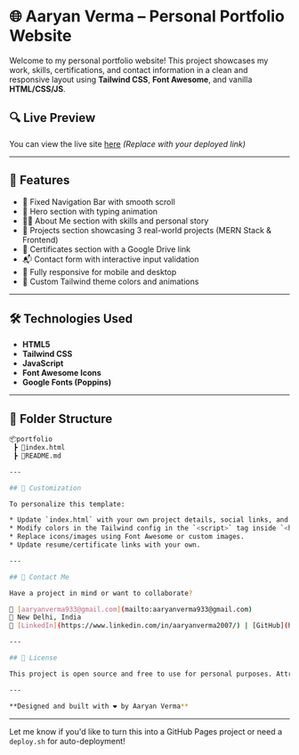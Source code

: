
# 🌐 Aaryan Verma – Personal Portfolio Website

Welcome to my personal portfolio website! This project showcases my work, skills, certifications, and contact information in a clean and responsive layout using **Tailwind CSS**, **Font Awesome**, and vanilla **HTML/CSS/JS**.

## 🔍 Live Preview

You can view the live site [here](https://aaryan-verma-portofolio.netlify.app/) *(Replace with your deployed link)*

---

## 🚀 Features

- 📌 Fixed Navigation Bar with smooth scroll
- 🎯 Hero section with typing animation
- 👨‍💻 About Me section with skills and personal story
- 💼 Projects section showcasing 3 real-world projects (MERN Stack & Frontend)
- 📜 Certificates section with a Google Drive link
- 📬 Contact form with interactive input validation
- 📱 Fully responsive for mobile and desktop
- 🌈 Custom Tailwind theme colors and animations

---

## 🛠️ Technologies Used

- **HTML5**
- **Tailwind CSS**
- **JavaScript**
- **Font Awesome Icons**
- **Google Fonts (Poppins)**

---

## 📁 Folder Structure

```bash
📦portfolio
 ┣ 📜index.html
 ┣ 📜README.md

---

## 🔧 Customization

To personalize this template:

* Update `index.html` with your own project details, social links, and certificates.
* Modify colors in the Tailwind config in the `<script>` tag inside `<head>`.
* Replace icons/images using Font Awesome or custom images.
* Update resume/certificate links with your own.

---

## 💌 Contact Me

Have a project in mind or want to collaborate?

📧 [aaryanverma933@gmail.com](mailto:aaryanverma933@gmail.com)
📍 New Delhi, India
🔗 [LinkedIn](https://www.linkedin.com/in/aaryanverma2007/) | [GitHub](https://github.com/KillerHyena)

---

## 📄 License

This project is open source and free to use for personal purposes. Attribution appreciated but not required.

---

**Designed and built with ❤️ by Aaryan Verma**

```

---

Let me know if you'd like to turn this into a GitHub Pages project or need a `deploy.sh` for auto-deployment!
```
